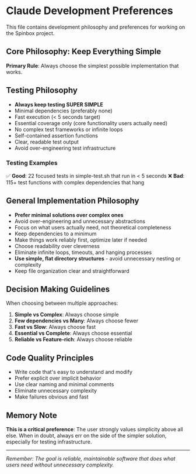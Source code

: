 # Claude Development Preferences

This file contains development philosophy and preferences for working on the Spinbox project.

## Core Philosophy: Keep Everything Simple

**Primary Rule**: Always choose the simplest possible implementation that works.

## Testing Philosophy

- **Always keep testing SUPER SIMPLE**
- Minimal dependencies (preferably none)
- Fast execution (< 5 seconds target)
- Essential coverage only (core functionality users actually need)
- No complex test frameworks or infinite loops
- Self-contained assertion functions
- Clear, readable test output
- Avoid over-engineering test infrastructure

### Testing Examples
✅ **Good**: 22 focused tests in simple-test.sh that run in < 5 seconds
❌ **Bad**: 115+ test functions with complex dependencies that hang

## General Implementation Philosophy

- **Prefer minimal solutions over complex ones**
- Avoid over-engineering and unnecessary abstractions
- Focus on what users actually need, not theoretical completeness
- Keep dependencies to a minimum
- Make things work reliably first, optimize later if needed
- Choose readability over cleverness
- Eliminate infinite loops, timeouts, and hanging processes
- **Use simple, flat directory structures** - avoid unnecessary nesting or complexity
- Keep file organization clear and straightforward

## Decision Making Guidelines

When choosing between multiple approaches:
1. **Simple vs Complex**: Always choose simple
2. **Few dependencies vs Many**: Always choose fewer
3. **Fast vs Slow**: Always choose fast
4. **Essential vs Complete**: Always choose essential
5. **Reliable vs Feature-rich**: Always choose reliable

## Code Quality Principles

- Write code that's easy to understand and modify
- Prefer explicit over implicit behavior
- Use clear naming and minimal comments
- Eliminate unnecessary complexity
- Make failures obvious and fast

## Memory Note

**This is a critical preference**: The user strongly values simplicity above all else. When in doubt, always err on the side of the simpler solution, especially for testing infrastructure.

---

*Remember: The goal is reliable, maintainable software that does what users need without unnecessary complexity.*